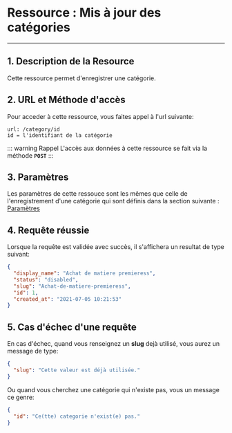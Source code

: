 # Ressource : Mis à jour des catégories

---

## 1. Description de la Resource

Cette ressource permet d'enregistrer une catégorie.

## 2. URL et Méthode d'accès

Pour acceder à cette ressource, vous faites appel à l'url suivante:

```
url: /category/id
id = l'identifiant de la catégorie
```

::: warning Rappel
L'accès aux données à cette ressource se fait via la méthode **`POST`**
:::

## 3. Paramètres

Les paramètres de cette ressouce sont les mêmes que celle de l'enregistrement d'une catégorie qui sont définis dans la section suivante : [Paramètres](/guide/services/transactions/category/store.md#_3-parametres)

## 4. Requête réussie

Lorsque la requête est validée avec succès, il s'affichera un resultat de type suivant:

```json
{
  "display_name": "Achat de matiere premieress",
  "status": "disabled",
  "slug": "Achat-de-matiere-premieress",
  "id": 1,
  "created_at": "2021-07-05 10:21:53"
}
```

## 5. Cas d'échec d'une requête

En cas d'échec, quand vous renseignez un **slug** dejà utilisé, vous aurez un message de type:

```json
{
  "slug": "Cette valeur est déjà utilisée."
}
```

Ou quand vous cherchez une catégorie qui n'existe pas, vous un message ce genre:

```json
{
  "id": "Ce(tte) categorie n'exist(e) pas."
}
```
